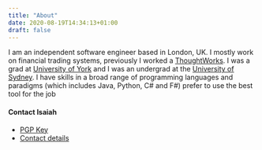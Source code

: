 ```yaml
---
title: "About"
date: 2020-08-19T14:34:13+01:00
draft: false
---
```

I am an independent software engineer based in London, UK. I mostly work on financial trading systems, previously I worked a [ThoughtWorks](http://www.thoughtworks.com). I was a grad at [University of York](https://www.york.ac.uk/maths) and  I was an undergrad at the [University of Sydney](https://sydney.edu.au/engineering/). I have skills in a broad range of programming languages and paradigms (which includes Java, Python, C# and F#) prefer to use the best tool for the job  

#### Contact Isaiah

* [PGP Key](/imgs/pgp.key.txt)
* [Contact details](/imgs/contact.txt)

